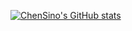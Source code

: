 [![ChenSino's GitHub stats](https://github-readme-stats.vercel.app/api?username=ChenSino&show_icons=true&theme=radical)](https://github.com/anuraghazra/github-readme-stats)
